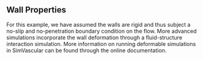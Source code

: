 ## Wall Properties

For this example, we have assumed the walls are rigid and thus subject a no-slip and no-penetration boundary condition on the flow. More advanced simulations incorporate the wall deformation through a fluid-structure interaction simulation. More information on running deformable simulations in SimVascular can be found through the online documentation.
